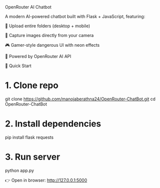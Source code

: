 OpenRouter AI Chatbot

A modern AI-powered chatbot built with Flask + JavaScript, featuring:

📂 Upload entire folders (desktop + mobile)

📸 Capture images directly from your camera

🎮 Gamer-style dangerous UI with neon effects

🧠 Powered by OpenRouter AI API




🚀 Quick Start
# 1. Clone repo
git clone https://github.com/manojaberathna24/OpenRouter-ChatBot.git
cd OpenRouter-ChatBot

# 2. Install dependencies
pip install flask requests

# 3. Run server
python app.py


👉 Open in browser: http://127.0.0.1:5000
